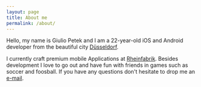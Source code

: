 ```yaml
---
layout: page
title: About me
permalink: /about/
---
```

Hello, my name is Giulio Petek and I am a 22-year-old iOS and Android developer from the beautiful city [Düsseldorf](http://en.wikipedia.org/wiki/D%C3%BCsseldorf). 

I currently craft premium mobile Applications at [Rheinfabrik](http://www.rheinfabrik.de/). Besides development I love to go out and have fun with friends in games such as soccer and foosball. If you have any questions don't hesitate to drop me an [e-mail](mailto:giulio@rheinfabrik.de").
